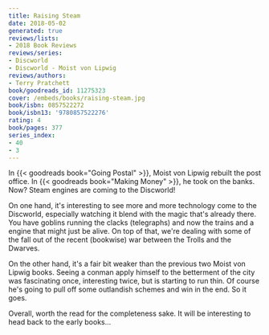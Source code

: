 ```yaml
---
title: Raising Steam
date: 2018-05-02
generated: true
reviews/lists:
- 2018 Book Reviews
reviews/series:
- Discworld
- Discworld - Moist von Lipwig
reviews/authors:
- Terry Pratchett
book/goodreads_id: 11275323
cover: /embeds/books/raising-steam.jpg
book/isbn: 0857522272
book/isbn13: '9780857522276'
rating: 4
book/pages: 377
series_index:
- 40
- 3
---
```

In {{< goodreads book="Going Postal" >}}, Moist von Lipwig rebuilt the post office. In {{< goodreads book="Making Money" >}}, he took on the banks. Now? Steam engines are coming to the Discworld!  

On one hand, it's interesting to see more and more technology come to the Discworld, especially watching it blend with the magic that's already there. You have goblins running the clacks (telegraphs) and now the trains and a engine that might just be alive. On top of that, we're dealing with some of the fall out of the recent (bookwise) war between the Trolls and the Dwarves.  

<!--more-->

On the other hand, it's a fair bit weaker than the previous two Moist von Lipwig books. Seeing a conman apply himself to the betterment of the city was fascinating once, interesting twice, but is starting to run thin. Of course he's going to pull off some outlandish schemes and win in the end. So it goes.  

Overall, worth the read for the completeness sake. It will be interesting to head back to the early books...